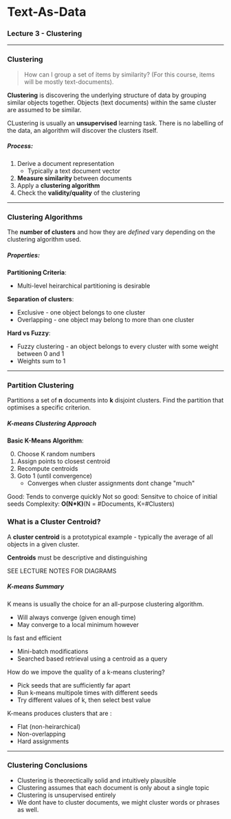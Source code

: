 # Text-As-Data
### Lecture 3 - Clustering

---

### Clustering

> How can I group a set of items by similarity? (For this course, items will be mostly text-documents).

**Clustering** is discovering the underlying structure of data by grouping similar objects together. Objects (text documents) within the same cluster are assumed to be similar.

CLustering is usually an **unsupervised** learning task. There is no labelling of the data, an algorithm will discover the clusters itself.

##### Process:

1. Derive a document representation
    - Typically a text document vector 
2. **Measure similarity** between documents
3. Apply a **clustering algorithm**
4. Check the **validity/quality** of the clustering
---

### Clustering Algorithms

The **number of clusters** and how they are *defined* vary depending on the clustering algorithm used.

##### Properties:

**Partitioning Criteria**:
 - Multi-level heirarchical partitioning is desirable
 
**Separation of clusters**:
- Exclusive - one object belongs to one cluster
- Overlapping - one object may belong to more than one cluster

**Hard vs Fuzzy**:
- Fuzzy clustering - an object belongs to every cluster with some weight between 0 and 1
- Weights sum to 1
---

### Partition Clustering

Partitions a set of **n** documents into **k** disjoint clusters. Find the partition that optimises a specific criterion. 

##### K-means Clustering Approach

**Basic K-Means Algorithm**: 

0. Choose K random numbers
1. Assign points to closest centroid
2. Recompute centroids
3. Goto 1 (until convergence)
    - Converges when cluster assignments dont change "much"

Good: Tends to converge quickly
Not so good: Sensitve to choice of initial seeds
Complexity: **O(N*K)**(N = #Documents, K=#Clusters)

### What is a Cluster Centroid?

A **cluster centroid** is a prototypical example - typically the average of all objects in a given cluster.

**Centroids** must be descriptive and distinguishing

SEE LECTURE NOTES FOR DIAGRAMS

##### K-means Summary

K means is usually the choice for an all-purpose clustering algorithm.
- Will always converge (given enough time)
- May converge to a local minimum however

Is fast and efficient
- Mini-batch modifications 
- Searched based retrieval using a centroid as a query

How do we impove the quality of a k-means clustering? 
- Pick seeds that are sufficiently far apart
- Run k-means multipole times with different seeds
- Try different values of k, then select best value

K-means produces clusters that are :
- Flat (non-heirarchical)
- Non-overlapping
- Hard assignments

---

### Clustering Conclusions

- Clustering is theorectically solid and intuitively plausible
- Clustering assumes that each document is only about a single topic
- Clustering is unsupervised entirely
- We dont have to cluster documents, we might cluster words or phrases as well.



